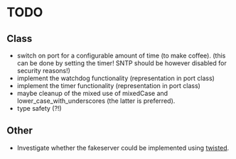 TODO
====

Class
-----

* switch on port for a configurable amount of time (to make coffee).
  (this can be done by setting the timer! SNTP should be however disabled for security reasons!)
* implement the watchdog functionality (representation in port class)
* implement the timer functionality (representation in port class)
* maybe cleanup of the mixed use of mixedCase and lower_case_with_underscores
  (the latter is preferred).
* type safety (?!)

Other
-----

* Investigate whether the fakeserver could be implemented using [twisted](http://twistedmatrix.com).

